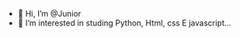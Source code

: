- 👋 Hi, I’m @Junior
- 👀 I’m interested in studing Python, Html, css E javascript...

<!---
Juniorlima98/Juniorlima98 is a ✨ special ✨ repository because its `README.md` (this file) appears on your GitHub profile.
You can click the Preview link to take a look at your changes.
--->
